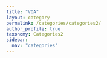 ```yaml
---
title: "VOA"
layout: category
permalink: /categories/categories2/
author_profile: true
taxonomy: Categories2
sidebar:
  nav: "categories"
---
```

